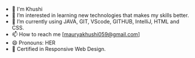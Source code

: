 - 👋 I'm Khushi
- 👀 I’m interested in learning new technologies that makes my skills better.
- 🌱 I’m currently using JAVA, GIT, VScode, GITHUB, IntelliJ, HTML and CSS.
- 📫 How to reach me [mauryakhushi059@gmail.com]
- 😄 Pronouns: HER
- 📄 Certified in Responsive Web Design.
